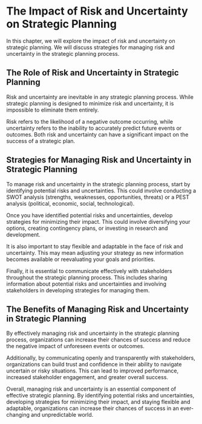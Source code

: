 The Impact of Risk and Uncertainty on Strategic Planning
==================================================================================================

In this chapter, we will explore the impact of risk and uncertainty on strategic planning. We will discuss strategies for managing risk and uncertainty in the strategic planning process.

The Role of Risk and Uncertainty in Strategic Planning
------------------------------------------------------

Risk and uncertainty are inevitable in any strategic planning process. While strategic planning is designed to minimize risk and uncertainty, it is impossible to eliminate them entirely.

Risk refers to the likelihood of a negative outcome occurring, while uncertainty refers to the inability to accurately predict future events or outcomes. Both risk and uncertainty can have a significant impact on the success of a strategic plan.

Strategies for Managing Risk and Uncertainty in Strategic Planning
------------------------------------------------------------------

To manage risk and uncertainty in the strategic planning process, start by identifying potential risks and uncertainties. This could involve conducting a SWOT analysis (strengths, weaknesses, opportunities, threats) or a PEST analysis (political, economic, social, technological).

Once you have identified potential risks and uncertainties, develop strategies for minimizing their impact. This could involve diversifying your options, creating contingency plans, or investing in research and development.

It is also important to stay flexible and adaptable in the face of risk and uncertainty. This may mean adjusting your strategy as new information becomes available or reevaluating your goals and priorities.

Finally, it is essential to communicate effectively with stakeholders throughout the strategic planning process. This includes sharing information about potential risks and uncertainties and involving stakeholders in developing strategies for managing them.

The Benefits of Managing Risk and Uncertainty in Strategic Planning
-------------------------------------------------------------------

By effectively managing risk and uncertainty in the strategic planning process, organizations can increase their chances of success and reduce the negative impact of unforeseen events or outcomes.

Additionally, by communicating openly and transparently with stakeholders, organizations can build trust and confidence in their ability to navigate uncertain or risky situations. This can lead to improved performance, increased stakeholder engagement, and greater overall success.

Overall, managing risk and uncertainty is an essential component of effective strategic planning. By identifying potential risks and uncertainties, developing strategies for minimizing their impact, and staying flexible and adaptable, organizations can increase their chances of success in an ever-changing and unpredictable world.
